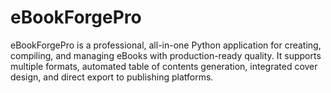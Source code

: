 # eBookForgePro
eBookForgePro is a professional, all-in-one Python application for creating, compiling, and managing eBooks with production-ready quality.  It supports multiple formats, automated table of contents generation, integrated cover design, and direct export to publishing platforms.
